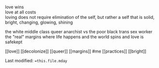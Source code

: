 love wins  
love at all costs  
loving does not require elimination of the self, but rather a self that is solid, bright, changing, glowing, shining   
  
the white middle class queer anarchist vs the poor black trans sex worker  
the "real" margins where life happens and the world spins and love is safekept


[[love]]
[[decolonize]]
[[queer]]
[[margins]]
#me
[[practices]]
[[bright]]


Last modified: `=this.file.mday`